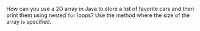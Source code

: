 How can you use a 2D array in Java to store a list of favorite cars and then print them using nested `for` loops? Use the method where the size of the array is specified.